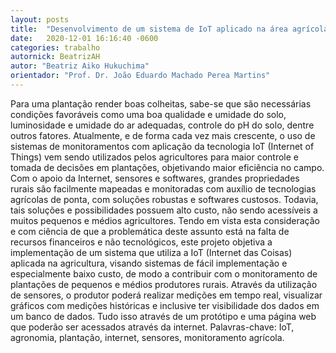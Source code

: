 ```yaml
---
layout: posts
title:  "Desenvolvimento de um sistema de IoT aplicado na área agrícola"
date:   2020-12-01 16:16:40 -0600
categories: trabalho
autornick: BeatrizAH
autor: "Beatriz Aiko Hukuchima"
orientador: "Prof. Dr. João Eduardo Machado Perea Martins"
---
```

Para uma plantação render boas colheitas, sabe-se que são necessárias condições favoráveis como uma boa qualidade e umidade do solo, luminosidade e umidade do ar adequadas, controle do pH do solo, dentre outros fatores. Atualmente, e de forma cada vez mais crescente, o uso de sistemas de monitoramentos com aplicação da tecnologia IoT (Internet of Things) vem sendo utilizados pelos agricultores para maior controle e tomada de decisões em plantações, objetivando maior eficiência no campo. Com o apoio da Internet, sensores e softwares, grandes propriedades rurais são facilmente mapeadas e monitoradas com auxílio de tecnologias agrícolas de ponta, com soluções robustas e softwares custosos. Todavia, tais soluções e possibilidades possuem alto custo, não sendo acessíveis a muitos pequenos e médios agricultores. Tendo em vista esta consideração e com ciência de que a problemática deste assunto está na falta de recursos financeiros e não tecnológicos, este projeto objetiva a implementação de um sistema que utiliza a IoT (Internet das Coisas) aplicada na agricultura, visando sistemas de fácil implementação e especialmente baixo custo, de modo a contribuir com o monitoramento de plantações de pequenos e médios produtores rurais. Através da utilização de sensores, o produtor poderá realizar medições em tempo real, visualizar gráficos com medições históricas e inclusive ter visibilidade dos dados em um banco de dados. Tudo isso através de um protótipo e uma página web que poderão ser acessados através da internet.
Palavras-chave: IoT, agronomia, plantação, internet, sensores, monitoramento agrícola.


